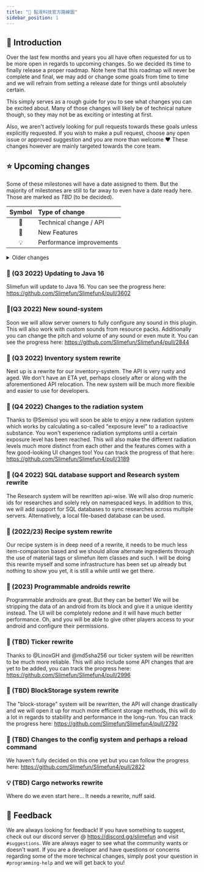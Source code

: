```yaml
---
title: "🚀 黏液科技官方路線圖"
sidebar_position: 1
---
```


## 📔 Introduction

Over the last few months and years you all have often requested for us to be more open in regards to upcoming changes.
So we decided its time to finally release a proper roadmap.
Note here that this roadmap will never be complete and final, we may add or change some goals from time to time and we will refrain from setting a release date for things until absolutely certain.

This simply serves as a rough guide for you to see what changes you can be excited about.
Many of those changes will likely be of technical nature though, so they may not be as exciting or intesting at first.

Also, we aren't actively looking for pull requests towards these goals unless explicitly requested.
If you wish to make a pull request, choose any open issue or approved suggestion and you are more than welcome :heart:
These changes however are mainly targeted towards the core team.

## ⭐ Upcoming changes

Some of these milestones will have a date assigned to them.
But the majority of milestones are still to far away to even have a date ready here.
Those are marked as *TBD* (to be decided).

| Symbol | Type of change |
| :---: | :------- |
| 🔧 | Technical change / API |
| 🎈 | New Features |
| 💡 | Performance improvements |

<details>
<summary>Older changes</summary>

### 🔧 ~~(September 3rd - 6th 2021) API relocation~~ - **DONE**

The first upcoming change is a major relocation of some of our classes to unify some packages, get rid of old classpaths and to follow the general conventions. You can read more about this here: <https://github.com/Slimefun/Slimefun4/pull/3139>

</details>

### 🔧 (Q3 2022) Updating to Java 16

Slimefun will update to Java 16.
You can see the progress here: <https://github.com/Slimefun/Slimefun4/pull/3602>

### 🎈(Q3 2022) New sound-system

Soon we will allow server owners to fully configure any sound in this plugin.
This will also work with custom sounds from resource packs. Additionally you can change the pitch and volume of any sound or even mute it.
You can see the progress here: <https://github.com/Slimefun/Slimefun4/pull/2844>

### 🔧 (Q3 2022) Inventory system rewrite

Next up is a rewrite for our inventory-system. The API is very rusty and aged. We don't have an ETA yet, perhaps closely after or along with the aforementioned API relocation.
The new system will be much more flexible and easier to use for developers.

### 🎈 (Q4 2022) Changes to the radiation system

Thanks to @Semisol you will soon be able to enjoy a new radiation system which works by calculating a so-called "exposure level" to a radioactive substance. You won't experience radiation symptoms until a certain exposure level has been reached.
This will also make the different radiation levels much more distinct from each other and the features comes with a few good-looking UI changes too! You can track the progress of that here: <https://github.com/Slimefun/Slimefun4/pull/3189>

### 🎈 (Q4 2022) SQL database support and Research system rewrite

The Research system will be rewritten api-wise.
We will also drop numeric ids for researches and solely rely on namespaced keys.
In addition to this, we will add support for SQL databases to sync researches across multiple servers.
Alternatively, a local file-based database can be used.

### 🔧 (2022/23) Recipe system rewrite

Our recipe system is in deep need of a rewrite, it needs to be much less item-comparison based and we should allow alternate ingredients through the use of material tags or slimefun item classes and such.
I will be doing this rewrite myself and some infrastructure has been set up already but nothing to show you yet, it is still a while until we get there.

### 🎈 (2023) Programmable androids rewrite

Programmable androids are great.
But they can be better! We will be stripping the data of an android from its block and give it a unique identity instead.
The UI will be completely redone and it will have much better performance. Oh, and you will be able to give other players access to your android and configure their permissions.

### 🔧 (TBD) Ticker rewrite

Thanks to @LinoxGH and @md5sha256 our ticker system will be rewritten to be much more reliable.
This will also include some API changes that are yet to be added, you can track the progress here: <https://github.com/Slimefun/Slimefun4/pull/2996>

### 🔧 (TBD) BlockStorage system rewrite

The "block-storage" system will be rewritten, the API will change drastically and we will open it up for much more efficient storage methods, this will do a lot in regards to stability and performance in the long-run.
You can track the progress here: <https://github.com/Slimefun/Slimefun4/pull/2792>

### 🔧 (TBD) Changes to the config system and perhaps a reload command

We haven't fully decided on this one yet but you can follow the progress here: <https://github.com/Slimefun/Slimefun4/pull/2822>

### 💡 (TBD) Cargo networks rewrite

Where do we even start here... It needs a rewrite, nuff said.

## 🎉 Feedback

We are always looking for feedback!
If you have something to suggest, check out our discord server @ <https://discord.gg/slimefun> and visit `#suggestions`.
We are always eager to see what the community wants or doesn't want.
If you are a developer and have questions or concerns regarding some of the more technical changes, simply post your question in `#programming-help` and we will get back to you!

